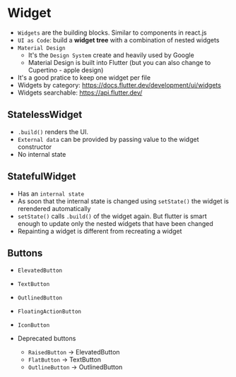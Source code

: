 # Widget

- `Widgets` are the building blocks. Similar to components in react.js
- `UI as Code`: build a **widget tree** with a combination of nested widgets
- `Material Design`
  - It's the `Design System` create and heavily used by Google
  - Material Design is built into Flutter (but you can also change to Cupertino - apple design)
- It's a good pratice to keep one widget per file
- Widgets by category: <https://docs.flutter.dev/development/ui/widgets>
- Widgets searchable: <https://api.flutter.dev/>

## StatelessWidget

- `.build()` renders the UI.
- `External data` can be provided by passing value to the widget constructor
- No internal state

## StatefulWidget

- Has an `internal state`
- As soon that the internal state is changed using `setState()` the widget is rerendered automatically
- `setState()` calls `.build()` of the widget again. But flutter is smart enough to update only the nested widgets that have been changed
- Repainting a widget is different from recreating a widget

## Buttons

- `ElevatedButton`
- `TextButton`
- `OutlinedButton`
- `FloatingActionButton`
- `IconButton`

- Deprecated buttons
  - `RaisedButton` -> ElevatedButton
  - `FlatButton` -> TextButton
  - `OutlineButton` -> OutlinedButton
